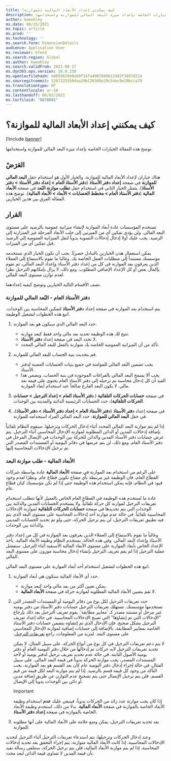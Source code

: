 ```yaml
---
title: كيف يمكنني إعداد الأبعاد المالية للموازنة؟
description: توضح هذه المقالة الخيارات الخاصة بإعداد ميزة البعد المالي للموازنة واستخدامها.
author: kweekley
ms.date: 08/25/2021
ms.topic: article
ms.prod: ''
ms.technology: ''
ms.search.form: DimensionDetails
audience: Application User
ms.reviewer: kfend
ms.search.region: Global
ms.author: kweekley
ms.search.validFrom: 2021-08-17
ms.dyn365.ops.version: 10.0.210
ms.openlocfilehash: dd859629b0eb9f14fa4907699613382f3897d21d
ms.sourcegitcommit: 52b7225350daa29b1263d8e29c54ac9e20bcca70
ms.translationtype: HT
ms.contentlocale: ar-SA
ms.lasthandoff: 06/03/2022
ms.locfileid: "8878001"
---
```

# <a name="how-do-i-set-up-balancing-financial-dimensions"></a>كيف يمكنني إعداد الأبعاد المالية للموازنة؟

[!include [banner](../includes/banner.md)]

توضح هذه المقالة الخيارات الخاصة بإعداد ميزة البعد المالي للموازنة واستخدامها.

## <a name="symptom"></a>العَرَضْ

هناك خياران لإعداد الأبعاد المالية للموازنة. والخيار الأول هو استخدام حقل **البعد المالي للموازنة** في صفحة **إعداد دفتر الأستاذ** (**دفتر الأستاذ العام \> إعداد دفتر الأستاذ \> دفتر الأستاذ**). يتمثل الخيار الثاني في استخدام حقل **تطلب موازنة البُعد** في صفحة **الأبعاد المالية** (**دفتر الأستاذ العام > مخطط الحسابات \> الأبعاد \> الأبعاد المالية**). توضح هذه المقالة الفرق بين هذين الخيارين.

## <a name="resolution"></a>القرار

تستخدم المؤسسات عادة أبعاد الموازنة لإنشاء ميزانية عمومية بالرصيد على مستوى البعد المالي. ولن يؤدي تمكين أي من الميزتين إلى جلب الأبعاد المرحلة غير المتزازنة إلى الرصيد. يجب عليك أولا إدخال إدخالات التسوية يدوياً لنقل الميزانية العمومية إلى الرصيد قبل تمكين أي من الميزات.

يمكن استعمال هذن الخيارين بالتبادل حصريًا. يجب أن تكون الخيار الذي تستخدمه مؤسستك مستنداً إلى متطلبات العمل الخاصة بك. وغالبا ما نقوم بالاستماع إلى العملاء الذين يعرفون بعد الموازنة في كل من إعداد دفتر الأستاذ وإعداد البعد المالي، ثم نقوم بإكمال بعض أو كل الإعداد الإضافي المطلوب. ومع ذلك، لا يزال بإمكانهم الترحيل نظرا لعدم توازن مستوى البعد المالي.

تصف الأقسام التالية الخيارين وتوضح كيفية إعدادهما.

### <a name="ledger--balancing-financial-dimension"></a>دفتر الأستاذ العام - البُعد المالي للموازنة

يتم استخدام بعد الموازنة في صفحة إعداد **دفتر الأستاذ** لتمكين المحاسبة بين الوحدات. اتبع هذه الخطوات لتشغيل الوظيفة.

1. حدد البعد المالي الذي سيكون هو بعد الموازنة.

    - تتيح لك هذه الوظيفة تحديد بعد مالي واحد فقط كبعد موازنة.
    - لا تحدد البعد في صفحة إعداد **دفتر الأستاذ**.
    - تأكد من أن الميزانية العمومية الخاصة بك متوازنة بالفعل للبعد المالي المحدد.

2. قم بتحديث بنية الحساب للبعد المالي للموازنة.

    - يجب تضمين البُعد المالي للموامنة في جميع بنيات الحسابات المعينة لدفتر الأستاذ.
    - يجب ألا يسمح البعد المالي بالفراغات الموجودة في بنية الحساب. ويضمن هذا القيد أن كل إدخال محاسبة تم ترحيله إلى دفتر الأستاذ العام يحتوي على قيمة بعد مالي. لا يكون البعد الفارغ صالحاً عند استخدام أبعاد الموازنة.

3. في صفحة **حسابات الحركات التلقائية** ( **دفتر الأستاذ العام \> إعداد الترحيل \> حسابات الحركات التلقائية**)، حدد الحسابات الرئيسية الدائنة والمدينة بين الوحدات.
4. في صفحة إعداد **دفتر الأستاذ** (**دفتر الأستاذ العام \> إعداد دفتر الأستاذ \> دفتر الأستاذ**)، في حقل **البعد المالي للموازنة**، حدد البعد المالي المراد استخدامه للموازنة.

إذا لم يتم موازنة البعد المالي المحدد أثناء إدخال الحركات وترحيلها، سيقوم النظام تلقائياً بإضافة إدخالات المدين أو الدائن المطلوبة لموازنة الإدخال المحاسبي أثناء الترحيل. يتم عرض حسابات دفتر الأستاذ المدين والدائن للحركة بين الوحدات في الإيصال المرحل في دفتر الأستاذ العام. ومع ذلك، لن يتم عرضها في دفاتر اليومية أو المستندات المصدر التي تم ترحيل الإدخالات المحاسبية إليها.

### <a name="financial-dimensions--require-the-dimension-to-be-balanced"></a>الأبعاد المالية - طلب موازنة البعد

على الرغم من استخدام بعد الموازنة في صفحة **الأبعاد المالية** عادة بواسطة شركات القطاع العام، فان الوظيفة غير مرتبطة بأي مفتاح تكوين قطاع عام. ونظرًا لعدم وجود قيود في النظام، فإنه يمكن استخدام هذه الوظيفة حتى إذا لم تكن مؤسستك كيان قطاع عام.

عادة ما تُستخدم هذه الوظيفة في القطاع العام الخاص بالعميل لأنها تتطلب استخدام تعريفات الترحيل لموازنة كل حركة تلقائياً. ولا يستخدم الحسابات المدين والدائنة بين الوحدات التي يتم تحديدها في صفحة **حسابات الحركات التلقائية** لموازنة الإدخالات المحاسبية تلقائياً. في حالة عدم موازنة أحد إدخالات المحاسبة على مستوى البعد الذي يتم فيه تطبيق تعريفات الترحيل، لن يتم ترحيل الحركة، حتى ولو تم تحديد الحسابات المدينى والدائنة بين الوحدات.

وغالباً ما نقوم بالاستماع إلى العملاء الذين يعرفون بعد الموازنة في كل من إعداد دفتر الأستاذ وإعداد البعد المالي. وفي هذه الحالة، يستخدم النظام وظيفة الأبعاد المالية. يأخذ الإعداد الخاص بأبعاد الموازنة على مستوى الأبعاد المالية الأسبقية أثناء الترحيل. ستفشل عملية الترحيل إذا لم يقم تعريف الترحيل بإنشاء إدخال محاسبة موزون على مستوى البعد المالي.

اتبع هذه الخطوات لتشغيل استخدام أحد أبعاد الموازنة على مستوى البعد المالي.

1. حدد أي الأبعاد المالية ستكون هي أبعاد الموازنة.

    - يمكن تعيين أكثر من بعد مالي واحد كبعد موازنة.
    - لا تقم بتعيين الأبعاد المالية المطلوبة لموازنة حركة في صفحة **الأبعاد المالية**.

2. حدد تعريفات الترحيل لكل نوع من دفاتر اليومية أو المستندات المصدر التي تستخدمها مؤسستك. تستهلك تعريفات الترحيل حسابات دفتر الأستاذ من دفتر يومية غير مرحل أو مستند مصدر كـ 'معايير مطابقة'. يقوم تعريف الترحيل بعد ذلك بإرجاع "الإدخالات التي تم إنشاؤها" التي تصبح الإدخالات المحاسبية. في حالة إعداد تعريف الترحيل بشكل صحيح، فإن الإدخال الذي تم إنشاؤه يتضمن حسابات دفتر الأستاذ الخاصة بمعايير المطابقة، بالإضافة إلى حسابات إضافية لموازنة الإدخال المحاسبي على مستوى البعد. ‏‫لمزيد من المعلومات، راجع [‬‏‫تعريفات الترحيل](posting-definitions.md). 
   
   لا يتم دعم تعريفات الترحيل في كل نوع من أنواع الحركة. على سبيل المثال، لا يمكن تحديد تعريفات الترحيل لآيه حركات تم إدخالها من خلال دفتر اليومية العام أو دفتر يومية الأصول الثابتة. في حالة عدم تحديد تعريف ترحيل لدفتر يومية أو لأحد المستندات المصدر، يجب موازنة الحركة يدوياً في قيمة البعد المالي. على سبيل المثال، في حالة إجراء إدخال دفتر اليومية عام كان بعد القسم هو بعد الموازنة، يجب التأكد من وجود كل قيمة قسم بالرصيد.  إذا لم يتم موازنة البعد لكل قيمة من قيم القسم، فلن يتم ترحيل الإيصال حتى يتم تصحيح عدم التوازن عن طريق إضافة مدين أو دائن بين الوحدات يدوياً إلى الإيصال. 

    > [!IMPORTANT]
    > إذا كان يجب موازنة عدد زائد من الحركات يدوياً، فينبغي عليك **عدم** استخدام وظيفة الأبعاد الخاصة بالموازنة في صفحة **الأبعاد المالية**. بدلا من ذلك، استخدم وظيفة الأبعاد الخاصة بالموازنة في صفحة **إعداد دفتر الأستاذ**.

3. بعد تحديد تعريفات الترحيل، يمكن وضع علامة على الأبعاد المالية على أنها مطلوبه للموازنة.

وعند إدخال الحركات وترحيلها، يتم استدعاء تعريفات الترحيل أثناء الترحيل لتحديد الإدخالات المحاسبية. إذا كانت الأبعاد المالية متوازنة، يتم إجراء التحقق بعد تحديد إدخالات المحاسبة. إذا لم يتم موازنة الأبعاد المالية، فلن يتم ترحيل الحركة، ستتلقى رسالة تفيد بأن قيمة المدين لا تساوي قيمة الدائن لبعد محدد.
